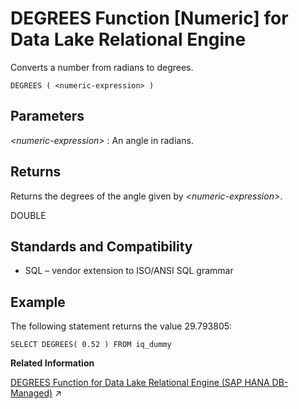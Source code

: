 <!-- loioa54c87d684f21015a9b9f518179a73ff -->

# DEGREES Function \[Numeric\] for Data Lake Relational Engine

Converts a number from radians to degrees.



```
DEGREES ( <numeric-expression> )
```



<a name="loioa54c87d684f21015a9b9f518179a73ff__DEGREES_parm1"/>

## Parameters

 *<numeric-expression\>*
 :   An angle in radians.

 

<a name="loioa54c87d684f21015a9b9f518179a73ff__DEGREES_resturns1"/>

## Returns

Returns the degrees of the angle given by *<numeric-expression\>*.

DOUBLE



<a name="loioa54c87d684f21015a9b9f518179a73ff__DEGREES_standards1"/>

## Standards and Compatibility

-   SQL – vendor extension to ISO/ANSI SQL grammar



<a name="loioa54c87d684f21015a9b9f518179a73ff__DEGREES_examples1"/>

## Example

The following statement returns the value 29.793805:

```
SELECT DEGREES( 0.52 ) FROM iq_dummy
```

**Related Information**  


[DEGREES Function for Data Lake Relational Engine (SAP HANA DB-Managed)](https://help.sap.com/viewer/a898e08b84f21015969fa437e89860c8/2023_1_QRC/en-US/0e25a5ef993c45a582df334ea2178db7.html "Converts a number from radians to degrees.") :arrow_upper_right:

